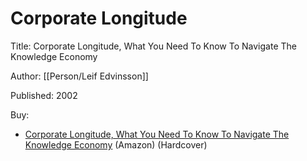 # Corporate Longitude

Title: Corporate Longitude, What You Need To Know To Navigate The Knowledge Economy

Author: [[Person/Leif Edvinsson]]

Published: 2002

Buy:

- [Corporate Longitude, What You Need To Know To Navigate The Knowledge Economy](https://www.amazon.com/Corporate-Longitude-navigate-knowledge-economy/dp/0273656279) (Amazon) (Hardcover)